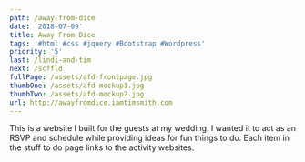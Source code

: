 ```yaml
---
path: /away-from-dice
date: '2018-07-09'
title: Away From Dice
tags: '#html #css #jquery #Bootstrap #Wordpress'
priority: '5'
last: /lindi-and-tim
next: /scffld
fullPage: /assets/afd-frontpage.jpg
thumbOne: /assets/afd-mockup1.jpg
thumbTwo: /assets/afd-mockup2.jpg
url: http://awayfromdice.iamtimsmith.com
---
```

This is a website I built for the guests at my wedding. I wanted it to act as an RSVP and schedule while providing ideas for fun things to do. Each item in the stuff to do page links to the activity websites.

